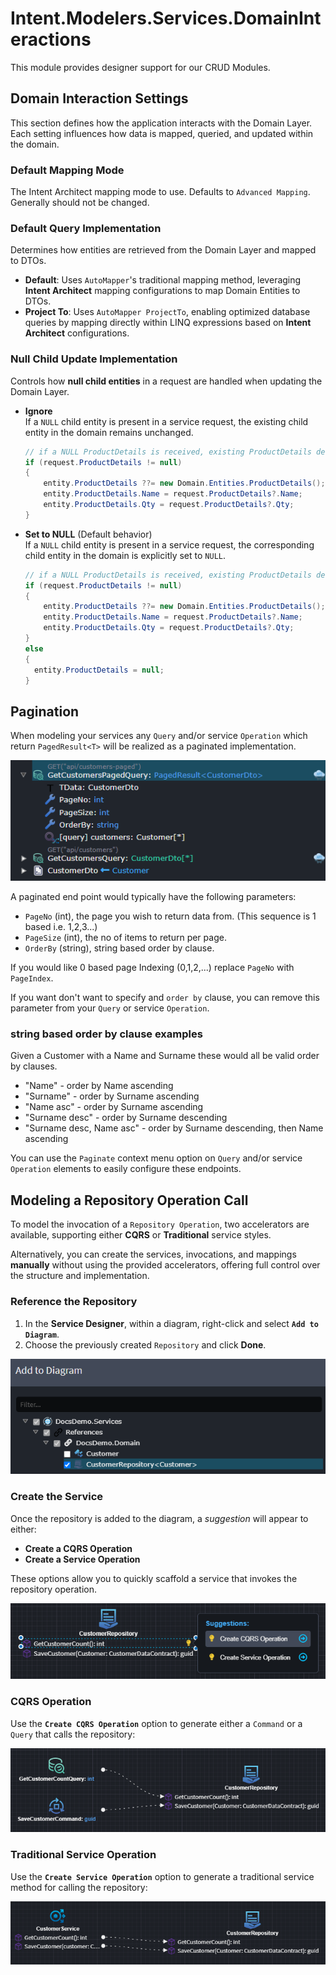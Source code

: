 # Intent.Modelers.Services.DomainInteractions

This module provides designer support for our CRUD Modules.

## Domain Interaction Settings

This section defines how the application interacts with the Domain Layer. Each setting influences how data is mapped, queried, and updated within the domain.

### Default Mapping Mode

The Intent Architect mapping mode to use. Defaults to `Advanced Mapping`. Generally should not be changed.

### Default Query Implementation

Determines how entities are retrieved from the Domain Layer and mapped to DTOs.

- **Default**: Uses `AutoMapper`'s traditional mapping method, leveraging **Intent Architect** mapping configurations to map Domain Entities to DTOs.  
- **Project To**: Uses `AutoMapper ProjectTo`, enabling optimized database queries by mapping directly within LINQ expressions based on **Intent Architect** configurations. 

### Null Child Update Implementation

Controls how **null child entities** in a request are handled when updating the Domain Layer.  

- **Ignore**  
  If a `NULL` child entity is present in a service request, the existing child entity in the domain remains unchanged.  

  ``` csharp
  // if a NULL ProductDetails is received, existing ProductDetails details will remain unchanged
  if (request.ProductDetails != null)
  {
      entity.ProductDetails ??= new Domain.Entities.ProductDetails();
      entity.ProductDetails.Name = request.ProductDetails?.Name;
      entity.ProductDetails.Qty = request.ProductDetails?.Qty;
  }
  ```

- **Set to NULL** (Default behavior)  
  If a `NULL` child entity is present in a service request, the corresponding child entity in the domain is explicitly set to `NULL`.  
  
  ``` csharp
  // if a NULL ProductDetails is received, existing ProductDetails details will be set to null
  if (request.ProductDetails != null)
  {
      entity.ProductDetails ??= new Domain.Entities.ProductDetails();
      entity.ProductDetails.Name = request.ProductDetails?.Name;
      entity.ProductDetails.Qty = request.ProductDetails?.Qty;
  }
  else
  {
    entity.ProductDetails = null;
  }
  ```

## Pagination

When modeling your services any `Query` and/or service `Operation` which return `PagedResult<T>` will be realized as a paginated implementation.

![Sample Query](images/sample-query.png)

A paginated end point would typically have the following parameters:

- `PageNo` (int), the page you wish to return data from. (This sequence is 1 based i.e. 1,2,3...)
- `PageSize` (int), the no of items to return per page.
- `OrderBy` (string), string based order by clause.

If you would like 0 based page Indexing (0,1,2,...) replace `PageNo` with `PageIndex`.

If you want don't want to specify and `order by` clause, you can remove this parameter from your `Query` or service `Operation`.

### string based order by clause examples

Given a Customer with a Name and Surname these would all be valid order by clauses.

- "Name" - order by Name ascending
- "Surname" - order by Surname ascending
- "Name asc" - order by Surname ascending
- "Surname desc" - order by Surname descending
- "Surname desc, Name asc" - order by Surname descending, then Name ascending

You can use the `Paginate` context menu option on `Query` and/or service `Operation` elements to easily configure these endpoints.

## Modeling a Repository Operation Call

To model the invocation of a `Repository Operation`, two accelerators are available, supporting either **CQRS** or **Traditional** service styles.

Alternatively, you can create the services, invocations, and mappings **manually** without using the provided accelerators, offering full control over the structure and implementation.

### Reference the Repository

1. In the **Service Designer**, within a diagram, right-click and select **`Add to Diagram`**.
2. Choose the previously created `Repository` and click **Done**.

![Adding Repository](./images/add-repository.png)

### Create the Service

Once the repository is added to the diagram, a *suggestion* will appear to either:

- **Create a CQRS Operation**  
- **Create a Service Operation**

These options allow you to quickly scaffold a service that invokes the repository operation.

![Adding Service](./images/repository-suggestion.png)

### CQRS Operation

Use the **`Create CQRS Operation`** option to generate either a `Command` or a `Query` that calls the repository:

![CQRS Repository Invocation](./images/cqrs-repository.png)

### Traditional Service Operation

Use the **`Create Service Operation`** option to generate a traditional service method for calling the repository:

![Service Repository Invocation](./images/traditional-repository.png)
